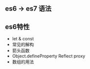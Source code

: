 ## es6 -> es7 语法

## es6特性

- let & const
- 常见的解构
- 箭头函数
- Object.defineProperty Reflect proxy
- 数组的用法